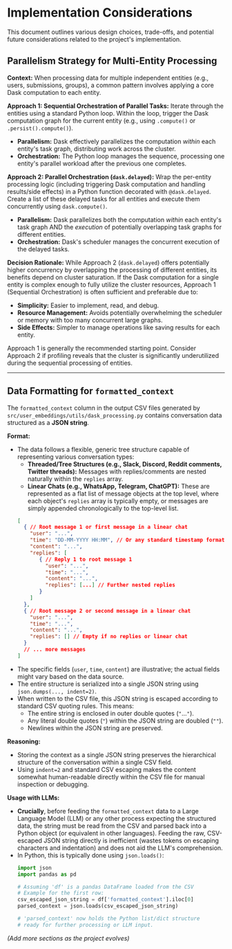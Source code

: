 # Implementation Considerations

This document outlines various design choices, trade-offs, and potential future considerations related to the project's implementation.

## Parallelism Strategy for Multi-Entity Processing

**Context:** When processing data for multiple independent entities (e.g., users, submissions, groups), a common pattern involves applying a core Dask computation to each entity.

**Approach 1: Sequential Orchestration of Parallel Tasks:**
Iterate through the entities using a standard Python loop. Within the loop, trigger the Dask computation graph for the current entity (e.g., using `.compute()` or `.persist().compute()`).
*   **Parallelism:** Dask effectively parallelizes the computation *within* each entity's task graph, distributing work across the cluster.
*   **Orchestration:** The Python loop manages the sequence, processing one entity's parallel workload after the previous one completes.

**Approach 2: Parallel Orchestration (`dask.delayed`):**
Wrap the per-entity processing logic (including triggering Dask computation and handling results/side effects) in a Python function decorated with `@dask.delayed`. Create a list of these delayed tasks for all entities and execute them concurrently using `dask.compute()`.
*   **Parallelism:** Dask parallelizes both the computation *within* each entity's task graph AND the *execution* of potentially overlapping task graphs for different entities.
*   **Orchestration:** Dask's scheduler manages the concurrent execution of the delayed tasks.

**Decision Rationale:**
While Approach 2 (`dask.delayed`) offers potentially higher concurrency by overlapping the processing of different entities, its benefits depend on cluster saturation. If the Dask computation for a single entity is complex enough to fully utilize the cluster resources, Approach 1 (Sequential Orchestration) is often sufficient and preferable due to:
*   **Simplicity:** Easier to implement, read, and debug.
*   **Resource Management:** Avoids potentially overwhelming the scheduler or memory with too many concurrent large graphs.
*   **Side Effects:** Simpler to manage operations like saving results for each entity.

Approach 1 is generally the recommended starting point. Consider Approach 2 if profiling reveals that the cluster is significantly underutilized during the sequential processing of entities.

---

## Data Formatting for `formatted_context`

The `formatted_context` column in the output CSV files generated by `src/user_embeddings/utils/dask_processing.py` contains conversation data structured as a **JSON string**.

**Format:**

*   The data follows a flexible, generic tree structure capable of representing various conversation types:
    *   **Threaded/Tree Structures (e.g., Slack, Discord, Reddit comments, Twitter threads):** Messages with replies/comments are nested naturally within the `replies` array.
    *   **Linear Chats (e.g., WhatsApp, Telegram, ChatGPT):** These are represented as a flat list of message objects at the top level, where each object's `replies` array is typically empty, or messages are simply appended chronologically to the top-level list.
    ```json
    [
      { // Root message 1 or first message in a linear chat
        "user": "...",
        "time": "DD-MM-YYYY HH:MM", // Or any standard timestamp format
        "content": "...",
        "replies": [
           { // Reply 1 to root message 1
             "user": "...",
             "time": "...",
             "content": "...",
             "replies": [...] // Further nested replies
           }
        ]
      },
      { // Root message 2 or second message in a linear chat
        "user": "...",
        "time": "...",
        "content": "...",
        "replies": [] // Empty if no replies or linear chat
      }
      // ... more messages
    ]
    ```
*   The specific fields (`user`, `time`, `content`) are illustrative; the actual fields might vary based on the data source.
*   The entire structure is serialized into a single JSON string using `json.dumps(..., indent=2)`.
*   When written to the CSV file, this JSON string is escaped according to standard CSV quoting rules. This means:
    *   The entire string is enclosed in outer double quotes (`"`...`"`).
    *   Any literal double quotes (`"`) within the JSON string are doubled (`""`).
    *   Newlines within the JSON string are preserved.

**Reasoning:**

*   Storing the context as a single JSON string preserves the hierarchical structure of the conversation within a single CSV field.
*   Using `indent=2` and standard CSV escaping makes the content somewhat human-readable directly within the CSV file for manual inspection or debugging.

**Usage with LLMs:**

*   **Crucially**, before feeding the `formatted_context` data to a Large Language Model (LLM) or any other process expecting the structured data, the string must be read from the CSV and parsed back into a Python object (or equivalent in other languages). Feeding the raw, CSV-escaped JSON string directly is inefficient (wastes tokens on escaping characters and indentation) and does not aid the LLM's comprehension.
*   In Python, this is typically done using `json.loads()`:
    ```python
    import json
    import pandas as pd

    # Assuming 'df' is a pandas DataFrame loaded from the CSV
    # Example for the first row:
    csv_escaped_json_string = df['formatted_context'].iloc[0]
    parsed_context = json.loads(csv_escaped_json_string)

    # 'parsed_context' now holds the Python list/dict structure
    # ready for further processing or LLM input.
    ```

*(Add more sections as the project evolves)*